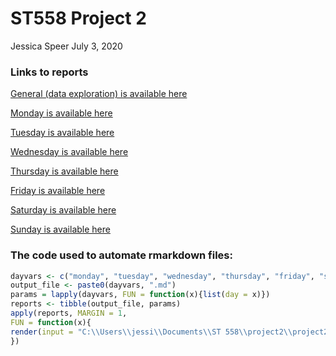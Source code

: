 ST558 Project 2
================
Jessica Speer
July 3, 2020

### Links to reports

[General (data exploration) is available here](st558proj2.md)

[Monday is available here](monday.md)

[Tuesday is available here](tuesday.md)

[Wednesday is available here](wednesday.md)

[Thursday is available here](thursday.md)

[Friday is available here](friday.md)

[Saturday is available here](saturday.md)

[Sunday is available here](sunday.md)

### The code used to automate rmarkdown files:

``` r
dayvars <- c("monday", "tuesday", "wednesday", "thursday", "friday", "saturday", "sunday")
output_file <- paste0(dayvars, ".md")
params = lapply(dayvars, FUN = function(x){list(day = x)})
reports <- tibble(output_file, params)
apply(reports, MARGIN = 1,
FUN = function(x){
render(input = "C:\\Users\\jessi\\Documents\\ST 558\\project2\\project2\\st558proj2daily.Rmd", output_file = x[[1]], params = x[[2]])
})
```
